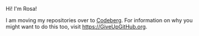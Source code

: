 Hi! I'm Rosa!

I am moving my repositories over to [Codeberg](https://codeberg.org/cosmicrose).
For information on why you might want to do this too, visit <https://GiveUpGitHub.org>.
